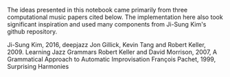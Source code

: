 The ideas presented in this notebook came primarily from three computational music papers cited below. The implementation here also took significant inspiration and used many components from Ji-Sung Kim's github repository.

Ji-Sung Kim, 2016, deepjazz
Jon Gillick, Kevin Tang and Robert Keller, 2009. Learning Jazz Grammars
Robert Keller and David Morrison, 2007, A Grammatical Approach to Automatic Improvisation
François Pachet, 1999, Surprising Harmonies